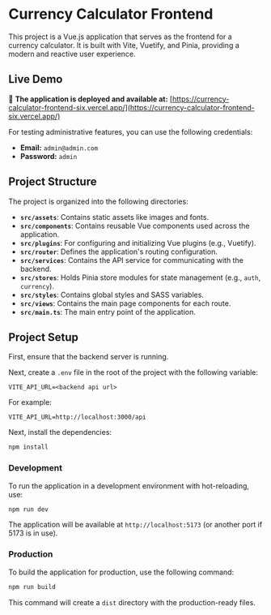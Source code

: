 # Currency Calculator Frontend

This project is a Vue.js application that serves as the frontend for a currency calculator. It is built with Vite, Vuetify, and Pinia, providing a modern and reactive user experience.

## Live Demo

🚀 **The application is deployed and available at:** [https://currency-calculator-frontend-six.vercel.app/](https://currency-calculator-frontend-six.vercel.app/)

For testing administrative features, you can use the following credentials:

- **Email:** `admin@admin.com`
- **Password:** `admin`

## Project Structure

The project is organized into the following directories:

- **`src/assets`**: Contains static assets like images and fonts.
- **`src/components`**: Contains reusable Vue components used across the application.
- **`src/plugins`**: For configuring and initializing Vue plugins (e.g., Vuetify).
- **`src/router`**: Defines the application's routing configuration.
- **`src/services`**: Contains the API service for communicating with the backend.
- **`src/stores`**: Holds Pinia store modules for state management (e.g., `auth`, `currency`).
- **`src/styles`**: Contains global styles and SASS variables.
- **`src/views`**: Contains the main page components for each route.
- **`src/main.ts`**: The main entry point of the application.

## Project Setup

First, ensure that the backend server is running.

Next, create a `.env` file in the root of the project with the following variable:

```
VITE_API_URL=<backend api url>
```

For example:

```
VITE_API_URL=http://localhost:3000/api
```

Next, install the dependencies:

```bash
npm install
```

### Development

To run the application in a development environment with hot-reloading, use:

```bash
npm run dev
```

The application will be available at `http://localhost:5173` (or another port if 5173 is in use).

### Production

To build the application for production, use the following command:

```bash
npm run build
```

This command will create a `dist` directory with the production-ready files.
